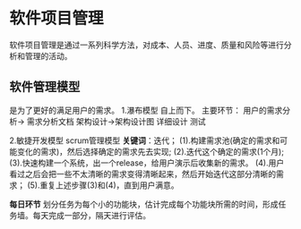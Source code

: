 # 软件项目管理

软件项目管理是通过一系列科学方法，对成本、人员、进度、质量和风险等进行分析和管理的活动。

## 软件管理模型
是为了更好的满足用户的需求。
1.瀑布模型
自上而下。
主要环节：
用户的需求分析-> 需求分析文档
架构设计->架构设计图
详细设计
测试




2.敏捷开发模型
scrum管理模型
**关键词**：迭代；
(1).构建需求池(确定的需求和可能变化的需求)，然后选择确定的需求先去实现;
(2).迭代这个确定的需求(1个月);
(3).快速构建一个系统，出一个release，给用户演示后收集新的需求。
(4).用户看过之后会把一些不太清晰的需求变得清晰起来，然后开始迭代这部分清晰的需求；
(5).重复上述步骤(3)和(4)，直到用户满意。

**每日环节**
划分任务为每个小的功能块，估计完成每个功能块所需的时间，形成任务墙。每天完成一部分，隔天进行评估。



